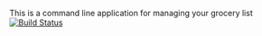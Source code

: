 This is a command line application for managing your grocery list
[![Build Status](https://travis-ci.com/dlhazelton/MyGroceries.svg?branch=master)](https://travis-ci.com/dlhazelton/MyGroceries)
